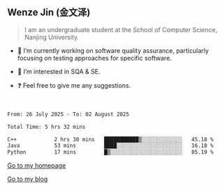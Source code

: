 ## Wenze Jin (金文泽)

> I am an undergraduate student at the School of Computer Science, Nanjing University.

- 🔭 I’m currently working on software quality assurance, particularly focusing on testing approaches for specific software.
  
- 🌱 I’m interested in SQA & SE.
  
- ❓ Feel free to give me any suggestions.  

<br>  

<!--START_SECTION:waka-->

```txt
From: 26 July 2025 - To: 02 August 2025

Total Time: 5 hrs 32 mins

C++            2 hrs 30 mins   ███████████▒░░░░░░░░░░░░░   45.18 %
Java           53 mins         ████░░░░░░░░░░░░░░░░░░░░░   16.18 %
Python         17 mins         █▒░░░░░░░░░░░░░░░░░░░░░░░   05.19 %
```

<!--END_SECTION:waka-->

[Go to my homepage](https://wenzejin.github.io)

[Go to my blog](https://wenzejin.notion.site/Wenze-Jin-s-Blog-1635e9fa7b6d80b3adcedfacc74aa717?pvs=4)
